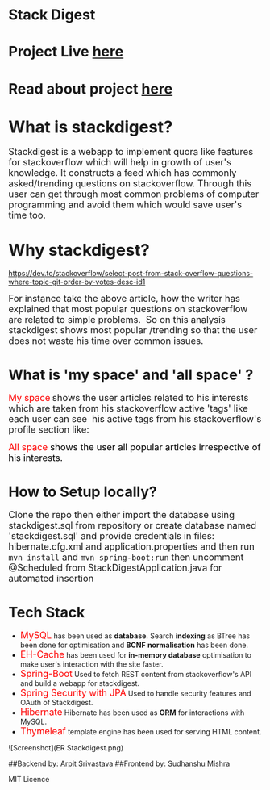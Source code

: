 
# Stack Digest

# Project Live <a href="stackdigest.herokuapp.com">here</a>
# Read about project <a href="stackdigest.herokuapp.com/about">here</a>

# <span style="font-size: xx-large;">What is stackdigest?</span> 

<span style="font-size: large;">Stackdigest is a webapp to implement quora like features for stackoverflow which will help in growth of user's knowledge. It constructs a feed which has commonly asked/trending questions on stackoverflow. Through this user can get through most common problems of computer programming and avoid them which would save user's time too.</span>

# <span style="font-size: xx-large;">Why stackdigest?</span>

https://dev.to/stackoverflow/select-post-from-stack-overflow-questions-where-topic-git-order-by-votes-desc-id1

<span style="font-size: large;">For instance take the above article, how the writer has explained that most popular questions on stackoverflow are related to simple problems.  So on this analysis stackdigest shows most popular /trending so that the user does not waste his time over common issues.</span>

# What is 'my space' and 'all space' ?

<span style="font-size: large; color: #ff0000;">My space</span> <span style="font-size: large;">shows the user articles related to his interests which are taken from his stackoverflow active 'tags' like each user can see  his active tags from his stackoverflow's profile section like:</span>

<span style="font-size: large; color: #ff0000;">All space <span style="font-size: large; color: #000000;">shows the user all popular articles irrespective of his interests.</span></span>

<h1 id="Setup">How to Setup locally?</h1>
                <p><span style="font-size: large;">Clone the repo then either import the database using stackdigest.sql from repository or create database named 'stackdigest.sql' and provide credentials in files: hibernate.cfg.xml and application.properties and then run <code>mvn install</code> and <code>mvn spring-boot:run</code> then uncomment @Scheduled from StackDigestApplication.java for automated insertion </span></p>

# Tech Stack

*   <span style="font-size: large; color: #ff0000;">MySQL</span> has been used as **database**. Search **indexing** as BTree has been done for optimisation and **BCNF** **normalisation** has been done.
*   <span style="font-size: large; color: #ff0000;">EH-Cache</span> has been used for **in-memory database** optimisation to make user's interaction with the site faster.
*   <span style="font-size: large; color: #ff0000;">Spring-Boot</span> Used to fetch REST content from stackoverflow's API and build a webapp for stackdigest.
*   <span style="font-size: large; color: #ff0000;">Spring Security with JPA</span> Used to handle security features and OAuth of Stackdigest.
*   <span style="font-size: large; color: #ff0000;">Hibernate</span> Hibernate has been used as **ORM** for interactions with MySQL.
*   <span style="font-size: large; color: #ff0000;">Thymeleaf</span> template engine has been used for serving HTML content.

![Screenshot](ER Stackdigest.png)

##Backend by: 
<a href="https://github.com/fuzious">Arpit Srivastava</a>
##Frontend by:
<a href="https://github.com/">Sudhanshu Mishra</a>


<div id="footer">MIT Licence</div>

